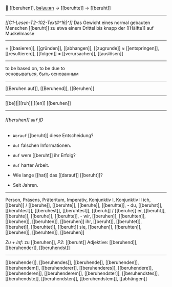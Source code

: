 🤔 [[beruhen]], [bəˈʁuːən](https://youglish.com/pronounce/beruhen/german) → [[beruhte]] → [[beruht]]

---
*[[C1-Lesen-T2-102-Text#^16|^]]* Das Gewicht eines normal gebauten Menschen [[beruht]] zu etwa einem Drittel bis knapp der [[Hälfte]] auf Muskelmasse

---
= [[basieren]], [[gründen]], [[abhangen]], [[zugrunde]]
≈ [[entspringen]], [[resultieren]], [[folgen]]
≠ [[verursachen]], [[auslösen]]

---
to be based on, to be due to  
основываться, быть основанным

---
[[Beruhen auf]], [[Beruhend]], [[Beruhen]]

---
[[be]]|[[ruh]]|[[en]]
[[beruhen]]


---
###### [[beruhen]] `auf` jD
- `Worauf` [[beruht]] diese Entscheidung?
- `Auf` falschen Informationen.

- `Auf` wem [[beruht]] ihr Erfolg?
- `Auf` harter Arbeit.

- Wie lange [[hat]] das [[darauf]] [[beruht]]?
- Seit Jahren.

---
Person, Präsens, Präteritum, Imperativ, Konjunktiv I, Konjunktiv II
ich, [[beruh]] / [[beruhe]], [[beruhte]], [[beruhe]], [[beruhte]], -
du, [[beruhst]], [[beruhtest]], [[beruhest]], [[beruhtest]], [[beruh]] / [[beruhe]]
er, [[beruht]], [[beruhte]], [[beruhe]], [[beruhte]], -
wir, [[beruhen]], [[beruhten]], [[beruhen]], [[beruhten]], [[beruhen]]
ihr, [[beruht]], [[beruhtet]], [[beruhet]], [[beruhtet]], [[beruht]]
sie, [[beruhen]], [[beruhten]], [[beruhen]], [[beruhten]], [[beruhen]]

*Zu + Inf*: zu [[beruhen]], *P2*: [[beruht]]
Adjektive: [[beruhend]], [[beruhender]], [[beruhendst]]

---
[[beruhender]], [[beruhendes]], [[beruhende]], [[beruhenden]], [[beruhendem]], [[beruhenderer]], [[beruhenderes]], [[beruhendere]], [[beruhenderen]], [[beruhenderem]], [[beruhendster]], [[beruhendstes]], [[beruhendste]], [[beruhendsten]], [[beruhendstem]], [[abhängen]]